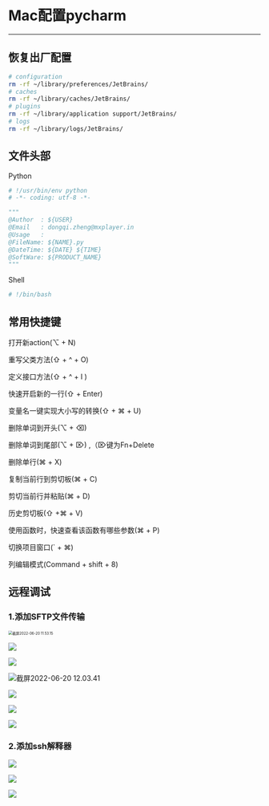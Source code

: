 # Mac配置pycharm

------

## 恢复出厂配置

```bash
# configuration
rm -rf ~/library/preferences/JetBrains/
# caches
rm -rf ~/library/caches/JetBrains/
# plugins
rm -rf ~/library/application support/JetBrains/
# logs
rm -rf ~/library/logs/JetBrains/
```

## 文件头部

Python

```python
# !/usr/bin/env python
# -*- coding: utf-8 -*-

"""
@Author  : ${USER}
@Email   : dongqi.zheng@mxplayer.in
@Usage   :
@FileName: ${NAME}.py
@DateTime: ${DATE} ${TIME}
@SoftWare: ${PRODUCT_NAME}
"""
```

Shell

```bash
# !/bin/bash
```

## 常用快捷键

打开新action(⌥ + N)

重写父类方法(⇧ + ^ + O)

定义接口方法(⇧ + ^ + I )

快速开启新的一行(⇧ + Enter)

变量名一键实现大小写的转换(⇧ + ⌘ + U)

删除单词到开头(⌥ + ⌫)

删除单词到尾部(⌥ + ⌦) ,（⌦键为Fn+Delete

删除单行(⌘ + X)

复制当前行到剪切板(⌘ + C)

剪切当前行并粘贴(⌘ + D)

历史剪切板(⇧ +⌘ + V)

使用函数时，快速查看该函数有哪些参数(⌘ + P)

切换项目窗口(` + ⌘)

列编辑模式(Command + shift + 8)

## 远程调试

### 1.添加SFTP文件传输

<img src="./pic/16-01.png" alt="截屏2022-06-20 11.53.15" style="zoom:50%;" />

![](./pic/16-02.png)

![](./pic/16-03.png)

![截屏2022-06-20 12.03.41](./pic/16-04.png)

![](./pic/16-05.png)

![](./pic/16-06.png)

![](./pic/16-07.png)

### 2.添加ssh解释器

![](./pic/16-08.png)

![](./pic/16-09.png)

![](./pic/16-10.png)
